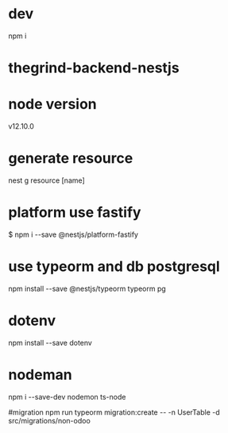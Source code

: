 # dev

npm i

# thegrind-backend-nestjs

# node version

v12.10.0

# generate resource

nest g resource [name]

# platform use fastify

$ npm i --save @nestjs/platform-fastify

# use typeorm and db postgresql

npm install --save @nestjs/typeorm typeorm pg

# dotenv

npm install --save dotenv

# nodeman

npm i --save-dev nodemon ts-node

#migration
npm run typeorm migration:create -- -n UserTable -d src/migrations/non-odoo
